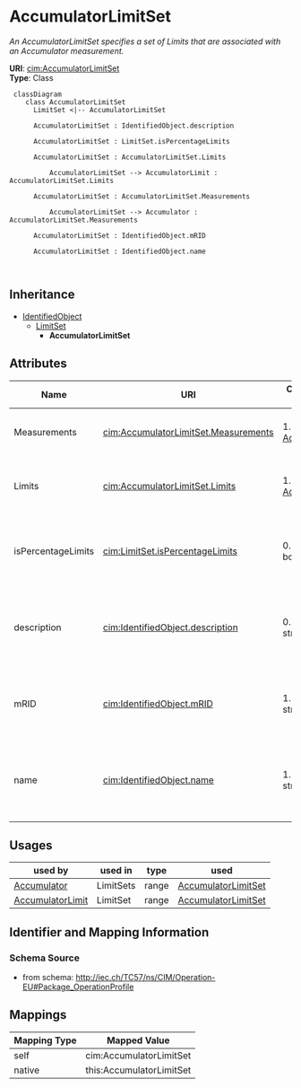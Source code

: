 # AccumulatorLimitSet


_An AccumulatorLimitSet specifies a set of Limits that are associated with an Accumulator measurement._





**URI**: [cim:AccumulatorLimitSet](http://iec.ch/TC57/CIM100#AccumulatorLimitSet)<br />
**Type**: Class




```mermaid
 classDiagram
    class AccumulatorLimitSet
      LimitSet <|-- AccumulatorLimitSet
      
      AccumulatorLimitSet : IdentifiedObject.description
        
      AccumulatorLimitSet : LimitSet.isPercentageLimits
        
      AccumulatorLimitSet : AccumulatorLimitSet.Limits
        
          AccumulatorLimitSet --> AccumulatorLimit : AccumulatorLimitSet.Limits
        
      AccumulatorLimitSet : AccumulatorLimitSet.Measurements
        
          AccumulatorLimitSet --> Accumulator : AccumulatorLimitSet.Measurements
        
      AccumulatorLimitSet : IdentifiedObject.mRID
        
      AccumulatorLimitSet : IdentifiedObject.name
        
      
```





## Inheritance
* [IdentifiedObject](IdentifiedObject.md)
    * [LimitSet](LimitSet.md)
        * **AccumulatorLimitSet**



## Attributes


| Name | URI | Cardinality and Range | Description | Inheritance |
| ---  | --- | --- | --- | --- |
| Measurements | [cim:AccumulatorLimitSet.Measurements](http://iec.ch/TC57/CIM100#AccumulatorLimitSet.Measurements) | 1..* <br />  [Accumulator](Accumulator.md)  | The Measurements using the LimitSet | direct |
| Limits | [cim:AccumulatorLimitSet.Limits](http://iec.ch/TC57/CIM100#AccumulatorLimitSet.Limits) | 1..* <br />  [AccumulatorLimit](AccumulatorLimit.md)  | The limit values used for supervision of Measurements | direct |
| isPercentageLimits | [cim:LimitSet.isPercentageLimits](http://iec.ch/TC57/CIM100#LimitSet.isPercentageLimits) | 0..1 <br />  boolean  | Tells if the limit values are in percentage of normalValue or the specified U... | [LimitSet](LimitSet.md) |
| description | [cim:IdentifiedObject.description](http://iec.ch/TC57/CIM100#IdentifiedObject.description) | 0..1 <br />  string  | The description is a free human readable text describing or naming the object | [IdentifiedObject](IdentifiedObject.md) |
| mRID | [cim:IdentifiedObject.mRID](http://iec.ch/TC57/CIM100#IdentifiedObject.mRID) | 1..1 <br />  string  | Master resource identifier issued by a model authority | [IdentifiedObject](IdentifiedObject.md) |
| name | [cim:IdentifiedObject.name](http://iec.ch/TC57/CIM100#IdentifiedObject.name) | 1..1 <br />  string  | The name is any free human readable and possibly non unique text naming the o... | [IdentifiedObject](IdentifiedObject.md) |





## Usages

| used by | used in | type | used |
| ---  | --- | --- | --- |
| [Accumulator](Accumulator.md) | LimitSets | range | [AccumulatorLimitSet](AccumulatorLimitSet.md) |
| [AccumulatorLimit](AccumulatorLimit.md) | LimitSet | range | [AccumulatorLimitSet](AccumulatorLimitSet.md) |






## Identifier and Mapping Information







### Schema Source


* from schema: http://iec.ch/TC57/ns/CIM/Operation-EU#Package_OperationProfile





## Mappings

| Mapping Type | Mapped Value |
| ---  | ---  |
| self | cim:AccumulatorLimitSet |
| native | this:AccumulatorLimitSet |




